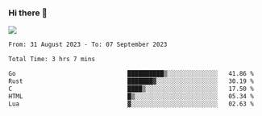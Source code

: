 ### Hi there 👋️

![](https://komarev.com/ghpvc/?username=Loner1024)

<!--START_SECTION:waka-->

```txt
From: 31 August 2023 - To: 07 September 2023

Total Time: 3 hrs 7 mins

Go                               ██████████▒░░░░░░░░░░░░░░   41.86 %
Rust                             ███████▓░░░░░░░░░░░░░░░░░   30.19 %
C                                ████▒░░░░░░░░░░░░░░░░░░░░   17.50 %
HTML                             █▒░░░░░░░░░░░░░░░░░░░░░░░   05.34 %
Lua                              ▓░░░░░░░░░░░░░░░░░░░░░░░░   02.63 %
```

<!--END_SECTION:waka-->




